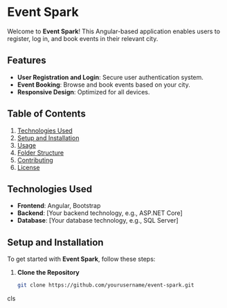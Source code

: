 # Event Spark

Welcome to **Event Spark**! This Angular-based application enables users to register, log in, and book events in their relevant city. 

## Features

- **User Registration and Login**: Secure user authentication system.
- **Event Booking**: Browse and book events based on your city.
- **Responsive Design**: Optimized for all devices.

## Table of Contents

1. [Technologies Used](#technologies-used)
2. [Setup and Installation](#setup-and-installation)
3. [Usage](#usage)
4. [Folder Structure](#folder-structure)
5. [Contributing](#contributing)
6. [License](#license)

## Technologies Used

- **Frontend**: Angular, Bootstrap
- **Backend**: [Your backend technology, e.g., ASP.NET Core]
- **Database**: [Your database technology, e.g., SQL Server]

## Setup and Installation

To get started with **Event Spark**, follow these steps:

1. **Clone the Repository**

   ```bash
   git clone https://github.com/yourusername/event-spark.git
cls